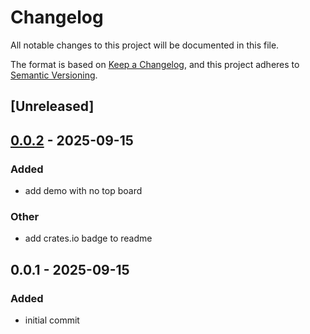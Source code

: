 # Changelog

All notable changes to this project will be documented in this file.

The format is based on [Keep a Changelog](https://keepachangelog.com/en/1.0.0/),
and this project adheres to [Semantic Versioning](https://semver.org/spec/v2.0.0.html).

## [Unreleased]

## [0.0.2](https://github.com/DanNixon/tildagon-rs/compare/v0.0.1...v0.0.2) - 2025-09-15

### Added

- add demo with no top board

### Other

- add crates.io badge to readme

## 0.0.1 - 2025-09-15

### Added

- initial commit
